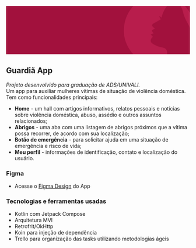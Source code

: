 <div><img src="https://raw.githubusercontent.com/anacrispee/GuardiaApp/main/Wireframe%20Github.png?token=GHSAT0AAAAAACPZWTCSVGWE2ZV5JA27POR4ZTMOQQA" width="840px"/></div>

## Guardiã App
_Projeto desenvolvido para graduação de ADS/UNIVALI._<br>
Um app para auxiliar mulheres vítimas de situação de violência doméstica. <br>
Tem como funcionalidades principais:
- **Home** -  um hall com artigos informativos, relatos pessoais e notícias sobre violência doméstica, abuso, assédio e outros assuntos relacionados;
- **Abrigos** - uma aba com uma listagem de abrigos próximos que a vítima possa recorrer, de acordo com sua localização;
- **Botão de emergência** - para solicitar ajuda em uma situação de emergência e risco de vida;
- **Meu perfil** - informações de identificação, contato e localização do usuário.
### Figma
- Acesse o [Figma Design](https://www.figma.com/design/O8yoOtgsnMyKRRSFxCnrS3/App-Guardi%C3%A3?node-id=0-1&t=X03ZkEo7pfHircG9-1) do App
### Tecnologias e ferramentas usadas
- Kotlin com Jetpack Compose
- Arquitetura MVI
- Retrofrit/OkHttp
- Koin para injeção de dependência
- Trello para organização das tasks utilizando metodologias ágeis
